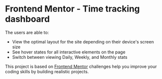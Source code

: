 # Frontend Mentor - Time tracking dashboard

The users are able to:

- View the optimal layout for the site depending on their device's screen size
- See hover states for all interactive elements on the page
- Switch between viewing Daily, Weekly, and Monthly stats

This project is based on [Frontend Mentor](https://www.frontendmentor.io) challenges help you improve your coding skills by building realistic projects.